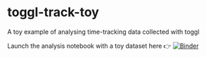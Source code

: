 # toggl-track-toy

A toy example of analysing time-tracking data collected with toggl

Launch the analysis notebook with a toy dataset here :point_right: [![Binder](https://mybinder.org/badge_logo.svg)](https://mybinder.org/v2/gh/sgibson91/toggl-track-toy/HEAD?filepath=%2Fvoila%2Frender%2Fnotebooks%2Fanalysis%2Ftime_tracking_analysis.ipynb)
